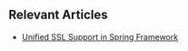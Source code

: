 ## Relevant Articles
- [Unified SSL Support in Spring Framework](https://drafts.baeldung.com/unified-ssl-support-in-spring-framework?preview=true)